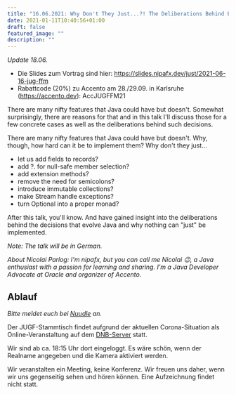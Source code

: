 ```yaml
---
title: "16.06.2021: Why Don't They Just...?! The Deliberations Behind Evolving Java"
date: 2021-01-11T10:40:56+01:00
draft: false
featured_image: ""
description: ""
---
```


*Update 18.06.*
* Die Slides zum Vortrag sind hier: https://slides.nipafx.dev/just/2021-06-16-jug-ffm
* Rabattcode (20%) zu Accento am 28./29.09. in Karlsruhe (https://accento.dev): AccJUGFFM21

There are many nifty features that Java could have but doesn't. Somewhat surprisingly, there are reasons for that and in this talk I'll discuss those for a few concrete cases as well as the deliberations behind such decisions.

There are many nifty features that Java could have but doesn't. Why, though, how hard can it be to implement them? Why don't they just...

* let us add fields to records?
* add ?. for null-safe member selection?
* add extension methods?
* remove the need for semicolons?
* introduce immutable collections?
* make Stream handle exceptions?
* turn Optional into a proper monad?

After this talk, you'll know. And have gained insight into the deliberations behind the decisions that evolve Java and why nothing can "just" be implemented.

_Note: The talk will be in German._

_About Nicolai Parlog: I'm nipafx, but you can call me Nicolai 😉, a Java enthusiast with a passion for learning and sharing. I'm a Java Developer Advocate at Oracle and organizer of Accento._

## Ablauf 

_Bitte meldet euch bei [Nuudle](https://nuudel.digitalcourage.de/XNbWtv1rkX1lcps1) an._

Der JUGF-Stammtisch findet aufgrund der aktuellen Corona-Situation als Online-Veranstaltung auf dem [DNB-Server](http://meet.dnb.de/raum/jugfmeeting) statt.

Wir sind ab ca. 18:15 Uhr dort eingeloggt. Es wäre schön, wenn der Realname angegeben und die Kamera aktiviert werden.

Wir veranstalten ein Meeting, keine Konferenz. Wir freuen uns daher, wenn wir uns gegenseitig sehen und hören können.
Eine Aufzeichnung findet nicht statt.